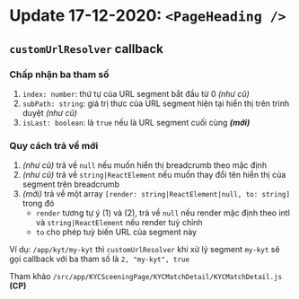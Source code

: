 # Update 17-12-2020: `<PageHeading />`

## `customUrlResolver` callback

### Chấp nhận ba tham số

1. `index: number`: thứ tự của URL segment bắt đầu từ 0 _(như cũ)_
2. `subPath: string`: giá trị thực của URL segment hiện tại hiển thị trên trình duyệt _(như cũ)_
3. `isLast: boolean`: là `true` nếu là URL segment cuối cùng _**(mới)**_

### Quy cách trả về mới

1. _(như cũ)_ trả về `null` nếu muốn hiển thị breadcrumb theo mặc định
2. _(như cũ)_ trả về `string|ReactElement` nếu muốn thay đổi tên hiển thị của segment trên breadcrumb
3. _(mới)_ trả về một array `[render: string|ReactElement|null, to: string]` trong đó
   - `render` tương tự ý (1) và (2), trả về `null` nếu render mặc định theo intl và `string|ReactElement` nếu render tuỳ chỉnh
   - `to` cho phép tuỳ biến URL của segment này

Ví dụ: `/app/kyt/my-kyt` thì `customUrlResolver` khi xử lý segment `my-kyt` sẽ gọi callback với ba tham số là `2, "my-kyt", true`

Tham khảo `/src/app/KYCSceeningPage/KYCMatchDetail/KYCMatchDetail.js` **(CP)**
